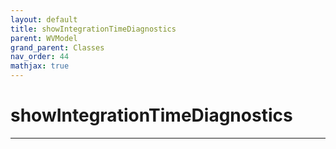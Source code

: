 ```yaml
---
layout: default
title: showIntegrationTimeDiagnostics
parent: WVModel
grand_parent: Classes
nav_order: 44
mathjax: true
---
```


#  showIntegrationTimeDiagnostics




---

